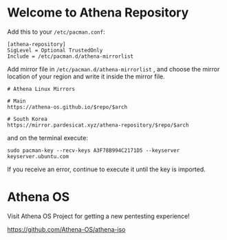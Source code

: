 # Welcome to Athena Repository

Add this to your `/etc/pacman.conf`:
```
[athena-repository]
SigLevel = Optional TrustedOnly
Include = /etc/pacman.d/athena-mirrorlist
```
Add mirror file in `/etc/pacman.d/athena-mirrorlist` ,
and choose the mirror location of your region and write it inside the mirror file.

```copy
# Athena Linux Mirrors

# Main
https://athena-os.github.io/$repo/$arch

# South Korea
https://mirror.pardesicat.xyz/athena-repository/$repo/$arch
```

and on the terminal execute:
```
sudo pacman-key --recv-keys A3F78B994C2171D5 --keyserver keyserver.ubuntu.com
```
If you receive an error, continue to execute it until the key is imported.

# Athena OS

Visit Athena OS Project for getting a new pentesting experience!

https://github.com/Athena-OS/athena-iso

